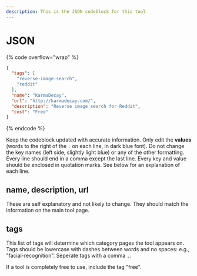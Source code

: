 ```yaml
---
description: This is the JSON codeblock for this tool
---
```


# JSON

{% code overflow="wrap" %}
```json
{
  "tags": [
    "reverse-image-search",
    "reddit"
  ],
  "name": "KarmaDecay",
  "url": "http://karmadecay.com/",
  "description": "Reverse image search for Reddit",
  "cost": "Free"
}
```
{% endcode %}

Keep the codeblock updated with accurate information. Only edit the **values** (words to the right of the `:` on each line, in dark blue font). Do not change the key names (left side, slightly light blue) or any of the other formatting. Every line should end in a comma except the last line. Every key and value should be enclosed in quotation marks. See below for an explanation of each line.&#x20;

## name, description, url

These are self explanatory and not likely to change. They should match the information on the main tool page.

## tags

This list of tags will determine which category pages the tool appears on. Tags should be lowercase with dashes between words and no spaces: e.g., "facial-recognition". Seperate tags with a comma `,`.

If a tool is completely free to use, include the tag "free".

